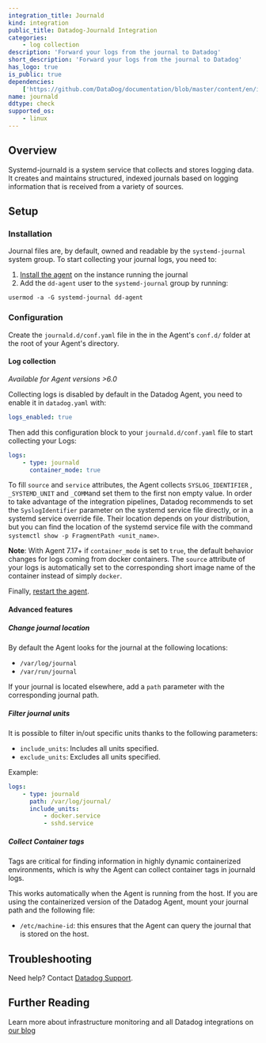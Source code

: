 ```yaml
---
integration_title: Journald
kind: integration
public_title: Datadog-Journald Integration
categories:
    - log collection
description: 'Forward your logs from the journal to Datadog'
short_description: 'Forward your logs from the journal to Datadog'
has_logo: true
is_public: true
dependencies:
    ['https://github.com/DataDog/documentation/blob/master/content/en/integrations/journald.md']
name: journald
ddtype: check
supported_os:
    - linux
---
```


## Overview

Systemd-journald is a system service that collects and stores logging data. It creates and maintains structured, indexed journals based on logging information that is received from a variety of sources.

## Setup

### Installation

Journal files are, by default, owned and readable by the `systemd-journal` system group. To start collecting your journal logs, you need to:

1. [Install the agent][1] on the instance running the journal
2. Add the `dd-agent` user to the `systemd-journal` group by running:

```text
usermod -a -G systemd-journal dd-agent
```

### Configuration

Create the `journald.d/conf.yaml` file in the in the Agent's `conf.d/` folder at the root of your Agent's directory.

#### Log collection

_Available for Agent versions >6.0_

Collecting logs is disabled by default in the Datadog Agent, you need to enable it in `datadog.yaml` with:

```yaml
logs_enabled: true
```

Then add this configuration block to your `journald.d/conf.yaml` file to start collecting your Logs:

```yaml
logs:
    - type: journald
      container_mode: true
```

To fill `source` and `service` attributes, the Agent collects `SYSLOG_IDENTIFIER` , `_SYSTEMD_UNIT` and `_COMM`and set them to the first non empty value. In order to take advantage of the integration pipelines, Datadog recommends to set the `SyslogIdentifier` parameter on the systemd service file directly, or in a systemd service override file. Their location depends on your distribution, but you can find the location of the systemd service file with the command `systemctl show -p FragmentPath <unit_name>`.

**Note**: With Agent 7.17+ if `container_mode` is set to `true`, the default behavior changes for logs coming from docker containers. The `source` attribute of your logs is automatically set to the corresponding short image name of the container instead of simply `docker`.

Finally, [restart the agent][2].

#### Advanced features

##### Change journal location

By default the Agent looks for the journal at the following locations:

- `/var/log/journal`
- `/var/run/journal`

If your journal is located elsewhere, add a `path` parameter with the corresponding journal path.

##### Filter journal units

It is possible to filter in/out specific units thanks to the following parameters:

- `include_units`: Includes all units specified.
- `exclude_units`: Excludes all units specified.

Example:

```yaml
logs:
    - type: journald
      path: /var/log/journal/
      include_units:
          - docker.service
          - sshd.service
```

##### Collect Container tags

Tags are critical for finding information in highly dynamic containerized environments, which is why the Agent can collect container tags in journald logs.

This works automatically when the Agent is running from the host. If you are using the containerized version of the Datadog Agent, mount your journal path and the following file:

- `/etc/machine-id`: this ensures that the Agent can query the journal that is stored on the host.

## Troubleshooting

Need help? Contact [Datadog Support][3].

## Further Reading

Learn more about infrastructure monitoring and all Datadog integrations on [our blog][4]

[1]: https://app.datadoghq.com/account/settings#agent
[2]: /agent/guide/agent-commands/#start-stop-restart-the-agent
[3]: /help/
[4]: https://www.datadoghq.com/blog
